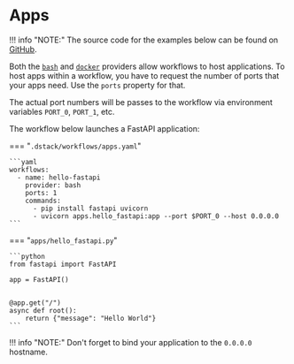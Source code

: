# Apps

!!! info "NOTE:"
    The source code for the examples below can be found on [GitHub](https://github.com/dstackai/dstack-examples).

Both the [`bash`](../reference/providers/bash.md) and [`docker`](../reference/providers/docker.md) providers 
allow workflows to host applications. To host apps within a workflow, you have to request the number of ports that your apps need. 
Use the `ports` property for that.

The actual port numbers will be passes to the workflow via environment variables `PORT_0`, `PORT_1`, etc.

The workflow below launches a FastAPI application:

=== "`.dstack/workflows/apps.yaml`"

    ```yaml
    workflows:
      - name: hello-fastapi
        provider: bash
        ports: 1
        commands:
          - pip install fastapi uvicorn
          - uvicorn apps.hello_fastapi:app --port $PORT_0 --host 0.0.0.0
    ```

=== "`apps/hello_fastapi.py`"

    ```python
    from fastapi import FastAPI

    app = FastAPI()
    
    
    @app.get("/")
    async def root():
        return {"message": "Hello World"}
    ```

!!! info "NOTE:" 
    Don't forget to bind your application to the `0.0.0.0` hostname.